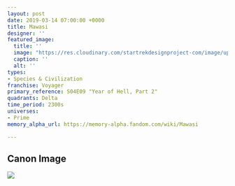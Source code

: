 ```yaml
---
layout: post
date: 2019-03-14 07:00:00 +0000
title: Mawasi
designer: ''
featured_image:
  title: ''
  image: "https://res.cloudinary.com/startrekdesignproject-com/image/upload/v1554919147/Mawasi.png"
  caption: ''
  alt: ''
types:
- Species & Civilization
franchise: Voyager
primary_reference: S04E09 "Year of Hell, Part 2"
quadrants: Delta
time_period: 2300s
universes:
- Prime
memory_alpha_url: https://memory-alpha.fandom.com/wiki/Mawasi

---
```

## Canon Image

![](https://res.cloudinary.com/startrekdesignproject-com/image/upload/v1552583738/VOY_4x9_Year_of_Hell_Part_2_Mawasi.jpg)